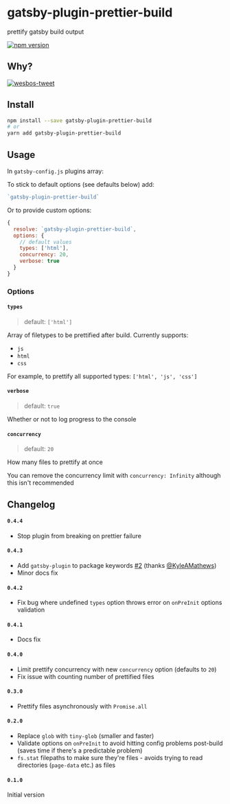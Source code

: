 # gatsby-plugin-prettier-build

prettify gatsby build output

[![npm version](https://badge.fury.io/js/gatsby-plugin-prettier-build.svg)](https://badge.fury.io/js/gatsby-plugin-prettier-build)

## Why?

[![wesbos-tweet](https://user-images.githubusercontent.com/14852491/78827410-02ccdb00-79db-11ea-9369-74c0ada99cf4.png)](https://twitter.com/wesbos/status/1247903517051768839)

## Install

```bash
npm install --save gatsby-plugin-prettier-build
# or
yarn add gatsby-plugin-prettier-build
```

## Usage

In `gatsby-config.js` plugins array:

To stick to default options (see defaults below) add:

<!-- prettier-ignore -->
```js
`gatsby-plugin-prettier-build`
```

Or to provide custom options:

```js
{
  resolve: `gatsby-plugin-prettier-build`,
  options: {
    // default values
    types: ['html'],
    concurrency: 20,
    verbose: true
  }
}
```

### Options

#### `types`

> default: `['html']`

Array of filetypes to be prettified after build. Currently supports:

- `js`
- `html`
- `css`

For example, to prettify all supported types: `['html', 'js', 'css']`

#### `verbose`

> default: `true`

Whether or not to log progress to the console

#### `concurrency`

> default: `20`

How many files to prettify at once

You can remove the concurrency limit with `concurrency: Infinity` although this isn't recommended

## Changelog

#### `0.4.4`

- Stop plugin from breaking on prettier failure

#### `0.4.3`

- Add `gatsby-plugin` to package keywords [#2](https://github.com/jmsv/gatsby-plugin-prettier-build/pull/2) (thanks [@KyleAMathews](https://github.com/KyleAMathews))
- Minor docs fix

#### `0.4.2`

- Fix bug where undefined `types` option throws error on `onPreInit` options validation

#### `0.4.1`

- Docs fix

#### `0.4.0`

- Limit prettify concurrency with new `concurrency` option (defaults to `20`)
- Fix issue with counting number of prettified files

#### `0.3.0`

- Prettify files asynchronously with `Promise.all`

#### `0.2.0`

- Replace `glob` with `tiny-glob` (smaller and faster)
- Validate options on `onPreInit` to avoid hitting config problems post-build (saves time if there's a predictable problem)
- `fs.stat` filepaths to make sure they're files - avoids trying to read directories (`page-data` etc.) as files

#### `0.1.0`

Initial version
